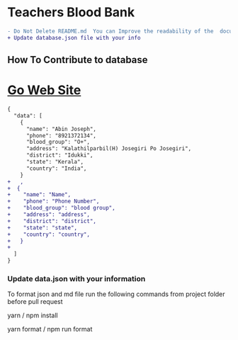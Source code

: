 # Teachers Blood Bank

```diff
- Do Not Delete README.md  You can Improve the readability of the  document
+ Update database.json file with your info
```

## How To Contribute to database

# [Go Web Site](https://abjs.github.io/teachers-blood-bank/)

```diff
{
  "data": [
    {
      "name": "Abin Joseph",
      "phone": "8921372134",
      "blood_group": "O+",
      "address": "Kalathilparbil(H) Josegiri Po Josegiri",
      "district": "Idukki",
      "state": "Kerala",
      "country": "India",
    }
+   ,
+  {
+    "name": "Name",
+    "phone": "Phone Number",
+    "blood_group": "blood group",
+    "address": "address",
+    "district": "district",
+    "state": "state",
+    "country": "country",
+   }
+
  ]
}
```

### Update data.json with your information

To format json and md file run the following commands from project folder before pull request

yarn / npm install

yarn format / npm run format
